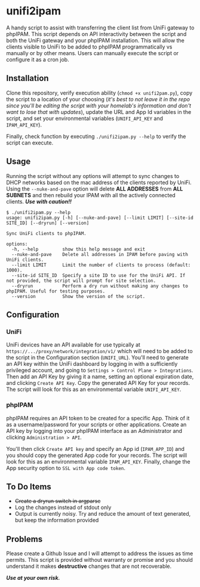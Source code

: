 # unifi2ipam
A handy script to assist with transferring the client list from UniFi gateway to phpIPAM. This script depends on API interactivity between the script and both the UniFi gateway and your phpIPAM installation. This will allow the clients visible to UniFi to be added to phpIPAM programmatically vs manually or by other means. Users can manually execute the script or configure it as a cron job.

## Installation
Clone this repository, verify execution ability (`chmod +x unifi2pam.py`), copy the script to a location of your choosing (*it's best to not leave it in the repo since you'll be editing the script with your homelab's information and don't want to lose that with updates*), update the URL and App Id variables in the script, and set your environmental variables (`UNIFI_API_KEY` and `IPAM_API_KEY`).

Finally, check function by executing `./unifi2ipam.py --help` to verify the script can execute. 

## Usage
Running the script without any options will attempt to sync changes to DHCP networks based on the mac address of the clients reported by UniFi. Using the `--nuke-and-pave` option will delete **ALL ADDRESSES** from **ALL SUBNETS** and then rebuild your IPAM with all the actively connected clients. ***Use with caution!!***
```
$ ./unifi2ipam.py --help
usage: unifi2ipam.py [-h] [--nuke-and-pave] [--limit LIMIT] [--site-id SITE_ID] [--dryrun] [--version]

Sync UniFi clients to phpIPAM.

options:
  -h, --help         show this help message and exit
  --nuke-and-pave    Delete all addresses in IPAM before paving with UniFi clients.
  --limit LIMIT      Limit the number of clients to process (default: 1000).
  --site-id SITE_ID  Specify a site ID to use for the UniFi API. If not provided, the script will prompt for site selection.
  --dryrun           Perform a dry run without making any changes to phpIPAM. Useful for testing purposes.
  --version          Show the version of the script.
  ```

  ## Configuration
  ### UniFi
  UniFi devices have an API available for use typically at `https://.../proxy/network/integration/v1/` which will need to be added to the script in the Configuration section (`UNIFI_URL`). You'll need to generate an API key within the UniFi dashboard by logging in with a sufficiently privileged account, and going to `Settings > Control Plane > Integrations`. Then add an API Key by giving it a name, setting an optional expiration date, and clicking `Create API Key`. Copy the generated API Key for your records. The script will look for this as an environmental variable `UNIFI_API_KEY`.

  ### phpIPAM
  phpIPAM requires an API token to be created for a specific App. Think of it as a username/password for your scripts or other applications. Create an API key by logging into your phpIPAM interface as an Administrator and clicking `Administration > API`.  
  
  You'll then click `Create API key` and specify an App id (`IPAM_APP_ID`) and you should copy the generated App code for your records. The script will look for this as an environmental variable `IPAM_API_KEY`. Finally, change the App security option to `SSL with App code token`.

  ## To Do Items
  - ~~Create a dryrun switch in argparse~~
  - Log the changes instead of stdout only
  - Output is currently noisy. Try and reduce the amount of text generated, but keep the information provided

  ## Problems
  Please create a Github Issue and I will attempt to address the issues as time permits. This script is provided without warranty or promise and you should understand it makes **destructive** changes that are not recoverable.  

  ***Use at your own risk.***